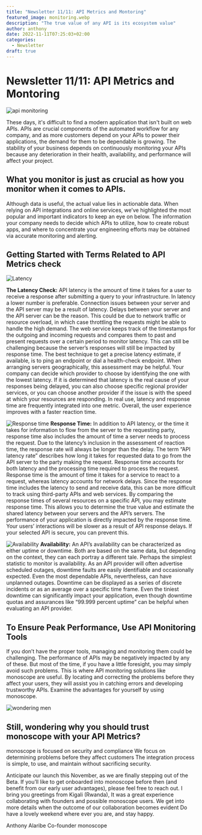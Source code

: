```yaml
---
title: "Newsletter 11/11: API Metrics and Montoring"
featured_image: monitoring.webp
description: "The true value of any API is its ecosystem value"
author: anthony 
date: 2022-11-11T07:25:03+02:00
categories:
  - Newsletter 
draft: true
---
```


# Newsletter 11/11: API Metrics and Montoring

![api monitoring](./monitoring.webp)

These days, it's difficult to find a modern application that isn't built on web APIs. APIs are crucial components of the automated workflow for any company, and as more customers depend on your APIs to power their applications, the demand for them to be dependable is growing. The stability of your business depends on continuously monitoring your APIs because any deterioration in their health, availability, and performance will affect your project.

## What you monitor is just as crucial as how you monitor when it comes to APIs.

Although data is useful, the actual value lies in actionable data. When relying on API integrations and online services, we’ve highlighted the most popular and important indicators to keep an eye on below. The information your company needs to decide which APIs to utilize, how to create robust apps, and where to concentrate your engineering efforts may be obtained via accurate monitoring and alerting.

## Getting Started with Terms Related to API Metrics check

![Latency](./latency_percentile_distribution.png)

**The Latency Check:** API latency is the amount of time it takes for a user to receive a response after submitting a query to your infrastructure. In latency a lower number is preferable. Connection issues between your server and the API server may be a result of latency. Delays between your server and the API server can be the reason. This could be due to network traffic or resource overload, in which case throttling the requests might be able to handle the high demand. The web service keeps track of the timestamps for the outgoing and incoming requests and compares them to past and present requests over a certain period to monitor latency. This can still be challenging because the server’s responses will still be impacted by response time. The best technique to get a precise latency estimate, if available, is to ping an endpoint or dial a health-check endpoint. When arranging servers geographically, this assessment may be helpful. Your company can decide which provider to choose by identifying the one with the lowest latency. If it is determined that latency is the real cause of your responses being delayed, you can also choose specific regional provider services, or you can choose another provider if the issue is with the speed at which your resources are responding. In real use, latency and response time are frequently integrated into one metric. Overall, the user experience improves with a faster reaction time.

![Response time](./responsetime.png) 
**Response Time:** In addition to API latency, or the time it takes for information to flow from the server to the requesting party, response time also includes the amount of time a server needs to process the request. Due to the latency’s inclusion in the assessment of reaction time, the response rate will always be longer than the delay. The term “API latency rate” describes how long it takes for requested data to go from the API server to the party making the request. Response time accounts for both latency and the processing time required to process the request. Response time is the amount of time it takes for a service to react to a request, whereas latency accounts for network delays. Since the response time includes the latency to send and receive data, this can be more difficult to track using third-party APIs and web services. By comparing the response times of several resources on a specific API, you may estimate response time. This allows you to determine the true value and estimate the shared latency between your servers and the API’s servers. The performance of your application is directly impacted by the response time. Your users’ interactions will be slower as a result of API response delays. If your selected API is secure, you can prevent this.

![Availability](./availability-1.png)
**Availability:** An API’s availability can be characterized as either uptime or downtime. Both are based on the same data, but depending on the context, they can each portray a different tale. Perhaps the simplest statistic to monitor is availability. As an API provider will often advertise scheduled outages, downtime faults are easily identifiable and occasionally expected. Even the most dependable APIs, nevertheless, can have unplanned outages. Downtime can be displayed as a series of discrete incidents or as an average over a specific time frame. Even the tiniest downtime can significantly impact your application, even though downtime quotas and assurances like “99.999 percent uptime” can be helpful when evaluating an API provider.

## To Ensure Peak Performance, Use API Monitoring Tools

If you don’t have the proper tools, managing and monitoring them could be challenging. The performance of APIs may be negatively impacted by any of these. But most of the time, if you have a little foresight, you may simply avoid such problems. This is where API monitoring solutions like monoscope are useful. By locating and correcting the problems before they affect your users, they will assist you in catching errors and developing trustworthy APIs. Examine the advantages for yourself by using monoscope.

![wondering men](./wondering-men.jpeg)

## Still, wondering why you should trust monoscope with your API Metrics?

monoscope is focused on security and compliance We focus on determining problems before they affect customers The integration process is simple, to use, and maintain without sacrificing security.

Anticipate our launch  this November, as we are finally stepping out of the Beta. If you’ll like to get onboarded into monoscope before then (and benefit from our early user advantages), please feel free to reach out.
I bring you greetings from Kigali (Rwanda), It was a great experience collaborating with founders and possible monoscope users. We get into more details when the outcome of our collaboration becomes evident
Do have a lovely weekend where ever you are, and stay happy.

Anthony Alaribe
Co-founder monoscope
